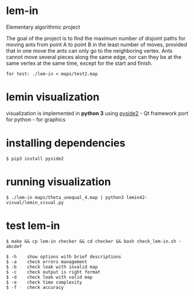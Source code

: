 # lem-in
Elementary algorithmic project

The goal of the project is to find the maximum number of disjoint paths for moving ants from point A to point B in the least number of moves, provided that in one move the ants can only go to the neighboring vertex. Ants cannot move several pieces along the same edge, nor can they be at the same vertex at the same time, except for the start and finish.
```
for test: ./lem-in < maps/test2.map
```
# lemin visualization

visualization is implemented in __python 3__
using [pyside2](https://pypi.org/project/PySide2/) - Qt framework port for python - for graphics


# installing dependencies
```
$ pip3 install pyside2
```

# running visualization

```
$ ./lem-in maps/theta_unequal_4.map | python3 lemin42-visual/lemin_visual.py
```
# test lem-in

```
$ make && cp lem-in checker && cd checker && bash check_lem-in.sh -abcdef
```
```
$ -h    show options with brief descriptions
$ -a    check errors management
$ -b    check leak with invalid map
$ -c    check output is right format
$ -d    check leak with valid map
$ -e    check time complexity
$ -f    check accuracy
```

